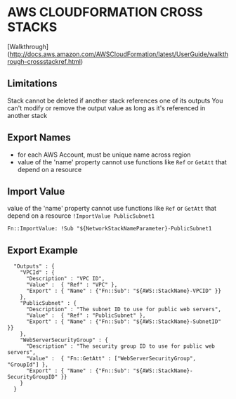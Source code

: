 # AWS CLOUDFORMATION CROSS STACKS

[Walkthrough]
(http://docs.aws.amazon.com/AWSCloudFormation/latest/UserGuide/walkthrough-crossstackref.html)

## Limitations
Stack cannot be deleted if another stack references one of its outputs
You can't modify or remove the output value as long as it's referenced in another
stack

## Export Names
- for each AWS Account, must be unique name across region
- value of the 'name' property cannot use functions like `Ref` or `GetAtt` that
depend on a resource

## Import Value
value of the 'name' property cannot use functions like `Ref` or `GetAtt` that
depend on a resource
`!ImportValue PublicSubnet1`

`Fn::ImportValue: !Sub "${NetworkStackNameParameter}-PublicSubnet1`

## Export Example
```
  "Outputs" : {
    "VPCId" : {
      "Description" : "VPC ID",
      "Value" :  { "Ref" : "VPC" },
      "Export" : { "Name" : {"Fn::Sub": "${AWS::StackName}-VPCID" }}
    },
    "PublicSubnet" : {
      "Description" : "The subnet ID to use for public web servers",
      "Value" :  { "Ref" : "PublicSubnet" },
      "Export" : { "Name" : {"Fn::Sub": "${AWS::StackName}-SubnetID" }}
    },
    "WebServerSecurityGroup" : {
      "Description" : "The security group ID to use for public web servers",
      "Value" :  { "Fn::GetAtt" : ["WebServerSecurityGroup", "GroupId"] },
      "Export" : { "Name" : {"Fn::Sub": "${AWS::StackName}-SecurityGroupID" }}
    }
  }
```
